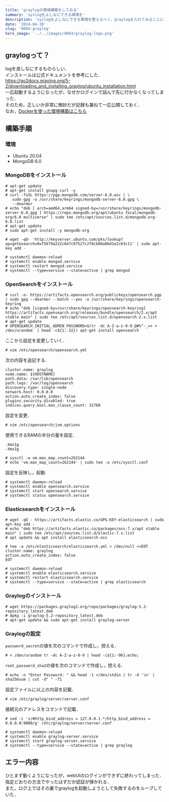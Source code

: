 ```yaml
---
title: 'graylogの環境構築をしてみる'
summary: 'syslogをよしなにできる環境を'
description: 'syslogをよしなにできる環境を整えるべく，graylogを入れてみることにしました．結果として，エラーで詰みました．'
date: '2024-04-20'
slug: '0004-graylog'
hero_image: '../../images/0004/graylog-logo.png'
---
```


## graylogって？
logを良しなにするものらしい．  
インストールは公式ドキュメントを参考にした．  
https://go2docs.graylog.org/5-2/downloading_and_installing_graylog/ubuntu_installation.html  
一応起動するようになったが，なぜかログインで詰んで先に行かなくなってしまった．  
そのため，正しいか非常に微妙だが記録も兼ねて一応公開しておく．  
なお，[Dockerを使った環境構築はこちら](../0005-graylog-docker)

## 構築手順
### 環境
- Ubuntu 20.04
- MongoDB 6.0

### MongoDBをインストール
```
# apt-get update
# apt-get install gnupg curl -y
# curl -fsSL https://pgp.mongodb.com/server-6.0.asc | \
   sudo gpg -o /usr/share/keyrings/mongodb-server-6.0.gpg \
   --dearmor
# echo "deb [ arch=amd64,arm64 signed-by=/usr/share/keyrings/mongodb-server-6.0.gpg ] https://repo.mongodb.org/apt/ubuntu focal/mongodb-org/6.0 multiverse" | sudo tee /etc/apt/sources.list.d/mongodb-org-6.0.list
# apt-get update
# sudo apt-get install -y mongodb-org

# wget -qO- 'http://keyserver.ubuntu.com/pks/lookup?op=get&search=0xf5679a222c647c87527c2f8cb00a0bd1e2c63c11' | sudo apt-key add -

# systemctl daemon-reload
# systemctl enable mongod.service
# systemctl restart mongod.service
# systemctl --type=service --state=active | grep mongod
```

### OpenSearchをインストール
```
# curl -o- https://artifacts.opensearch.org/publickeys/opensearch.pgp | sudo gpg --dearmor --batch --yes -o /usr/share/keyrings/opensearch-keyring
# echo "deb [signed-by=/usr/share/keyrings/opensearch-keyring] https://artifacts.opensearch.org/releases/bundle/opensearch/2.x/apt stable main" | sudo tee /etc/apt/sources.list.d/opensearch-2.x.list
# apt-get update
# OPENSEARCH_INITIAL_ADMIN_PASSWORD=$(tr -dc A-Z-a-z-0-9_@#%^-_=+ < /dev/urandom  | head -c${1:-32}) apt-get install opensearch
```
ここから設定を変更していく．
```
# vim /etc/opensearch/opensearch.yml
```
次の内容を追記する．
```
cluster.name: graylog
node.name: ${HOSTNAME}
path.data: /var/lib/opensearch
path.logs: /var/log/opensearch
discovery.type: single-node
network.host: 0.0.0.0
action.auto_create_index: false
plugins.security.disabled: true
indices.query.bool.max_clause_count: 32768
```
設定を変更．
```
# vim /etc/opensearch/jvm.options
```
使用できるRAMの半分の量を設定．
```
-Xms1g
-Xmx1g
```
```
# sysctl -w vm.max_map_count=262144
# echo 'vm.max_map_count=262144' | sudo tee -a /etc/sysctl.conf
```
設定を反映し，起動
```
# systemctl daemon-reload
# systemctl enable opensearch.service
# systemctl start opensearch.service
# systemctl status opensearch.service
```

### Elasticsearchをインストール
```
# wget -qO - https://artifacts.elastic.co/GPG-KEY-elasticsearch | sudo apt-key add -
# echo "deb https://artifacts.elastic.co/packages/oss-7.x/apt stable main" | sudo tee /etc/apt/sources.list.d/elastic-7.x.list
# apt update && apt install elasticsearch-oss
```
```
# tee -a /etc/elasticsearch/elasticsearch.yml > /dev/null <<EOT
cluster.name: graylog
action.auto_create_index: false
EOT
```
```
# systemctl daemon-reload
# systemctl enable elasticsearch.service
# systemctl restart elasticsearch.service
# systemctl --type=service --state=active | grep elasticsearch
```

### Graylogのインストール
```
# wget https://packages.graylog2.org/repo/packages/graylog-5.2-repository_latest.deb
# dpkg -i graylog-5.2-repository_latest.deb
# apt-get update && sudo apt-get install graylog-server 
```

### Graylogの設定
`password_secret`の値を次のコマンドで作成し，控える．
```
# < /dev/urandom tr -dc A-Z-a-z-0-9 | head -c${1:-96};echo;
```
`root_password_sha2`の値を次のコマンドで作成し，控える．
```
# echo -n "Enter Password: " && head -1 </dev/stdin | tr -d '\n' | sha256sum | cut -d" " -f1
```

設定ファイルに以上の内容を記載．
``` 
# vim /etc/graylog/server/server.conf
```

接続元のアドレスをコマンドで記載．
```
# sed -i 's/#http_bind_address = 127.0.0.1.*/http_bind_address = 0.0.0.0:9000/g' /etc/graylog/server/server.conf
```

```
# systemctl daemon-reload
# systemctl enable graylog-server.service
# systemctl start graylog-server.service
# systemctl --type=service --state=active | grep graylog
```
## エラー内容
ひとまず動くようになったが，webUIのログインができずに終わってしまった．  
指定どおりの方法でやったはずだか認証が弾かれる．  
また，ログ上ではその裏でgraylogを起動しようとして失敗するのをループしていた．